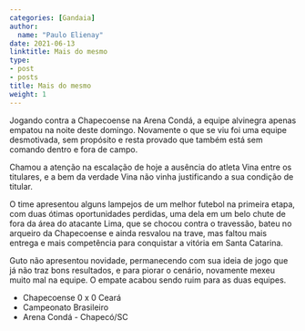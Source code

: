 ```yaml
---
categories: [Gandaia]
author:
  name: "Paulo Elienay"
date: 2021-06-13
linktitle: Mais do mesmo
type:
- post
- posts
title: Mais do mesmo
weight: 1
---
```

Jogando contra a Chapecoense na Arena Condá, a equipe alvinegra apenas empatou na noite deste domingo. Novamente o que se viu foi uma equipe desmotivada, sem propósito e resta provado que também está sem comando dentro e fora de campo.

Chamou a atenção na escalação de hoje a ausência do atleta Vina entre os titulares, e a bem da verdade Vina não vinha justificando a sua condição de titular. 

O time apresentou alguns lampejos de um melhor futebol na primeira etapa, com duas ótimas oportunidades perdidas, uma dela em um belo chute de fora da área do atacante Lima, que se chocou contra o travessão, bateu no arqueiro da Chapecoense e ainda resvalou na trave, mas faltou mais entrega e mais competência para conquistar a vitória em Santa Catarina.

Guto não apresentou novidade, permanecendo com sua ideia de jogo que já não traz bons resultados, e para piorar o cenário, novamente mexeu muito mal na equipe. O empate acabou sendo ruim para as duas equipes.

* Chapecoense 0 x 0 Ceará
* Campeonato Brasileiro
* Arena Condá - Chapecó/SC
